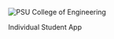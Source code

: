 ![PSU College of Engineering](https://github.com/user-attachments/assets/c00ceb1a-3192-48c7-88ba-bd0d053fd661)

Individual Student App
